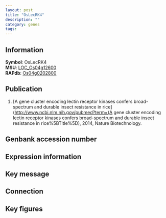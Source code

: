 ```yaml
---
layout: post
title: "OsLecRK4"
description: ""
category: genes
tags: 
---
```


## Information
__Symbol__: OsLecRK4  
__MSU__: [LOC_Os04g12600](http://rice.plantbiology.msu.edu/cgi-bin/ORF_infopage.cgi?orf=LOC_Os04g12600)  
__RAPdb__: [Os04g0202800](http://rapdb.dna.affrc.go.jp/viewer/gbrowse_details/irgsp1?name=Os04g0202800)  

## Publication
1. [A gene cluster encoding lectin receptor kinases confers broad-spectrum and durable insect resistance in rice](http://www.ncbi.nlm.nih.gov/pubmed?term=(A gene cluster encoding lectin receptor kinases confers broad-spectrum and durable insect resistance in rice%5BTitle%5D), 2014, Nature Biotechnology.

## Genbank accession number

## Expression information

## Key message

## Connection

## Key figures


